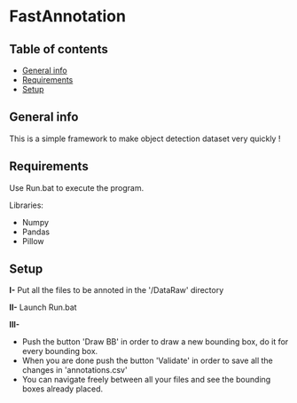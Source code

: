 # FastAnnotation

## Table of contents
* [General info](#general-info)
* [Requirements](#requirements)
* [Setup](#setup)

## General info

This is a simple framework to make object detection dataset very quickly !

## Requirements

Use Run.bat to execute the program.

Libraries:
* Numpy
* Pandas
* Pillow

## Setup

**I-** Put all the files to be annoted in the '/DataRaw' directory

**II-** Launch Run.bat

**III-**

* Push the button 'Draw BB' in order to draw a new bounding box, do it for every bounding box.
* When you are done push the button 'Validate' in order to save all the changes in 'annotations.csv'
* You can navigate freely between all your files and see the bounding boxes already placed.
